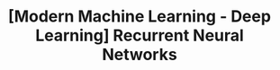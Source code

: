---
layout: single
permalink: /intro2ml/modern-ml-recurrent-neural-networks
title: "[Modern Machine Learning - Deep Learning] Recurrent Neural Networks"
author_profile: true
toc: true
comments: True
---